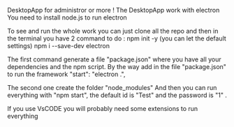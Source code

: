 DesktopApp for administror or more !
The DesktopApp work with electron
You need to install node.js to run electron

To see and run the whole work you can just clone all the repo and then in the terminal you have 2 command to do : 
npm init -y (you can let the default settings)
npm i --save-dev electron

The first command generate a file "package.json" where you have all your dependencies and the npm script. By the way add in the file "package.json" to run the framework 
    "start": "electron .",

The second one create the folder "node_modules"
And then you can run everything with "npm start", the default id is "Test" and the password is "1" . 

If you use VsCODE you will probably need some extensions to run everything
